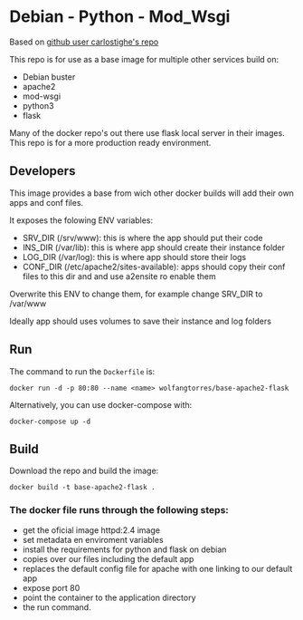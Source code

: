 Debian - Python - Mod_Wsgi 
==========================

Based on [github user carlostighe's repo](https://github.com/carlostighe/apache-flask)

This repo is for use as a base image for multiple other services build on:

 - Debian buster
 - apache2
 - mod-wsgi
 - python3
 - flask

Many of the docker repo's out there use flask local server in their images.
This repo is for a more production ready environment.


Developers
----------

This image provides a base from wich other docker builds will add their own apps and conf files.

It exposes the folowing ENV variables:

 - SRV_DIR (/srv/www): this is where the app should put their code
 - INS_DIR (/var/lib): this is where app should create their instance folder
 - LOG_DIR (/var/log): this is where app should store their logs
 - CONF_DIR (/etc/apache2/sites-available): apps should copy their conf files to this dir and and use a2ensite ro enable them

Overwrite this ENV to change them, for example change SRV_DIR to /var/www

Ideally app should uses volumes to save their instance and log folders 
   

Run
---

The command to run the `Dockerfile` is:

    docker run -d -p 80:80 --name <name> wolfangtorres/base-apache2-flask

Alternatively, you can use docker-compose with:

    docker-compose up -d


Build
-----

Download the repo and build the image: 

    docker build -t base-apache2-flask .

### The docker file runs through the following steps:  

 - get the oficial image httpd:2.4 image
 - set metadata en enviroment variables  
 - install the requirements for python and flask on debian  
 - copies over our files including the default app
 - replaces the default config file for apache with one linking to our default app
 - expose port 80  
 - point the container to the application directory  
 - the run command. 
